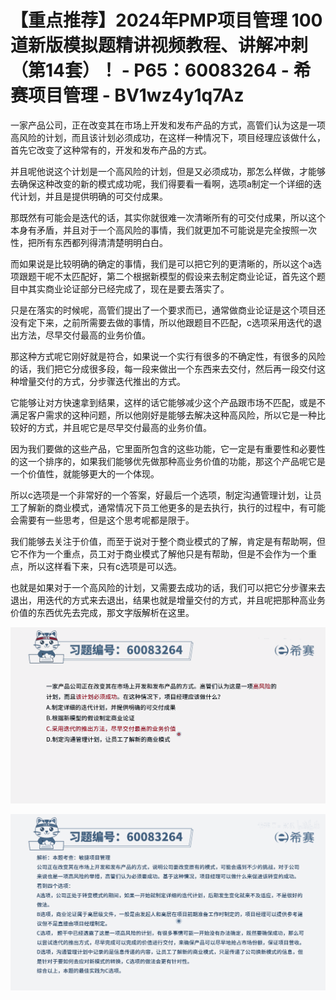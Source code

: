 # 【重点推荐】2024年PMP项目管理 100道新版模拟题精讲视频教程、讲解冲刺（第14套）！ - P65：60083264 - 希赛项目管理 - BV1wz4y1q7Az

一家产品公司，正在改变其在市场上开发和发布产品的方式，高管们认为这是一项高风险的计划，而且该计划必须成功，在这样一种情况下，项目经理应该做什么，首先它改变了这种常有的，开发和发布产品的方式。

并且呢他说这个计划是一个高风险的计划，但是又必须成功，那怎么样做，才能够去确保这种改变的新的模式成功呢，我们得要看一看啊，选项a制定一个详细的迭代计划，并且是提供明确的可交付成果。

那既然有可能会是迭代的话，其实你就很难一次清晰所有的可交付成果，所以这个本身有矛盾，并且对于一个高风险的事情，我们就更加不可能说是完全按照一次性，把所有东西都列得清清楚明明白白。

而如果说是比较明确的确定的事情，我们是可以把它列的更清晰的，所以这个a选项跟题干呢不太匹配好，第二个根据新模型的假设来去制定商业论证，首先这个题目中其实商业论证部分已经完成了，现在是要去落实了。

只是在落实的时候呢，高管们提出了一个要求而已，通常做商业论证是这个项目还没有定下来，之前所需要去做的事情，所以他跟题目不匹配，c选项采用迭代的退出方法，尽早交付最高的业务价值。

那这种方式呢它刚好就是符合，如果说一个实行有很多的不确定性，有很多的风险的话，我们把它分成很多段，每一段来做出一个东西来去交付，然后再一段交付这种增量交付的方式，分步骤迭代推出的方式。

它能够让对方快速拿到结果，这样的话它能够减少这个产品跟市场不匹配，或是不满足客户需求的这种问题，所以他刚好是能够去解决这种高风险，所以它是一种比较好的方式，并且呢它是尽早交付最高的业务价值。

因为我们要做的这些产品，它里面所包含的这些功能，它一定是有重要性和必要性的这一个排序的，如果我们能够优先做那种高业务价值的功能，那这个产品呢它是一个价值性，就能够更大的一个体现。

所以c选项是一个非常好的一个答案，好最后一个选项，制定沟通管理计划，让员工了解新的商业模式，通常情况下员工他更多的是去执行，执行的过程中，有可能会需要有一些思考，但是这个思考呢都是限于。

我们能够去关注于价值，而至于说对于整个商业模式的了解，肯定是有帮助啊，但它不作为一个重点，员工对于商业模式了解他只是有帮助，但是不会作为一个重点，所以这样看下来，只有c选项是可以选。

也就是如果对于一个高风险的计划，又需要去成功的话，我们可以把它分步骤来去退出，用迭代的方式来去退出，结果也就是增量交付的方式，并且呢把那种高业务价值的东西优先去完成，那文字版解析在这里。



![](img/b6f86b2e4edae4d9505175b7e04b4d66_1.png)

![](img/b6f86b2e4edae4d9505175b7e04b4d66_2.png)